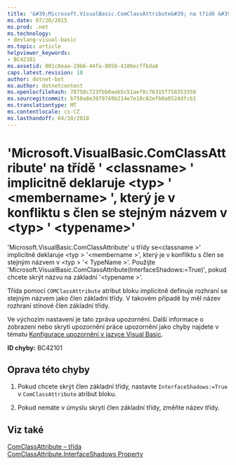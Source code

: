 ```yaml
---
title: '&#39;Microsoft.VisualBasic.ComClassAttribute&#39; na třídě &#39; &lt;classname&gt; &#39; implicitně deklaruje &lt;typ&gt; &#39; &lt;membername&gt; &#39;, který je v konfliktu s člen se stejným názvem v &lt;typ&gt; &#39; &lt;typename&gt;&#39;'
ms.date: 07/20/2015
ms.prod: .net
ms.technology:
- devlang-visual-basic
ms.topic: article
helpviewer_keywords:
- BC42101
ms.assetid: 001c8eaa-19b6-44fa-8056-4186ecffbda8
caps.latest.revision: 10
author: dotnet-bot
ms.author: dotnetcontent
ms.openlocfilehash: 78758c723fbb0aeb5c51aef8c76315f758353350
ms.sourcegitcommit: b750a8e3979749b214e7e10c82efb0a0524dfcb1
ms.translationtype: MT
ms.contentlocale: cs-CZ
ms.lasthandoff: 04/10/2018
---
```

# <a name="39microsoftvisualbasiccomclassattribute39-on-class-39ltclassnamegt39-implicitly-declares-lttypegt-39ltmembernamegt39-which-conflicts-with-a-member-of-the-same-name-in-lttypegt-39lttypenamegt39"></a>&#39;Microsoft.VisualBasic.ComClassAttribute&#39; na třídě &#39; &lt;classname&gt; &#39; implicitně deklaruje &lt;typ&gt; &#39; &lt;membername&gt; &#39;, který je v konfliktu s člen se stejným názvem v &lt;typ&gt; &#39; &lt;typename&gt;&#39;
'Microsoft.VisualBasic.ComClassAttribute' u třídy se\<classname >' implicitně deklaruje \<typ > '\<membername >', který je v konfliktu s člen se stejným názvem v \<typ > '\< TypeName >'. Použijte 'Microsoft.VisualBasic.ComClassAttribute(InterfaceShadows:=True)', pokud chcete skrýt názvu na základní '\<typename >'.  
  
 Třída pomocí `COMClassAttribute` atribut bloku implicitně definuje rozhraní se stejným názvem jako člen základní třídy. V takovém případě by měl název rozhraní stínové člen základní třídy.  
  
 Ve výchozím nastavení je tato zpráva upozornění. Další informace o zobrazení nebo skrytí upozornění práce upozornění jako chyby najdete v tématu [Konfigurace upozornění v jazyce Visual Basic](/visualstudio/ide/configuring-warnings-in-visual-basic).  
  
 **ID chyby:** BC42101  
  
## <a name="to-correct-this-error"></a>Oprava této chyby  
  
1.  Pokud chcete skrýt člen základní třídy, nastavte `InterfaceShadows:=True` v `ComClassAttribute` atribut bloku.  
  
2.  Pokud nemáte v úmyslu skrytí člen základní třídy, změňte název třídy.  
  
## <a name="see-also"></a>Viz také  
   
   
 [ComClassAttribute – třída](http://msdn.microsoft.com/library/5c2f0835-9210-47dc-bc59-5c1769953574)  
 [ComClassAttribute.InterfaceShadows Property](http://msdn.microsoft.com/library/0fae25bd-e0ba-4755-a76c-3b526b1ac795)
